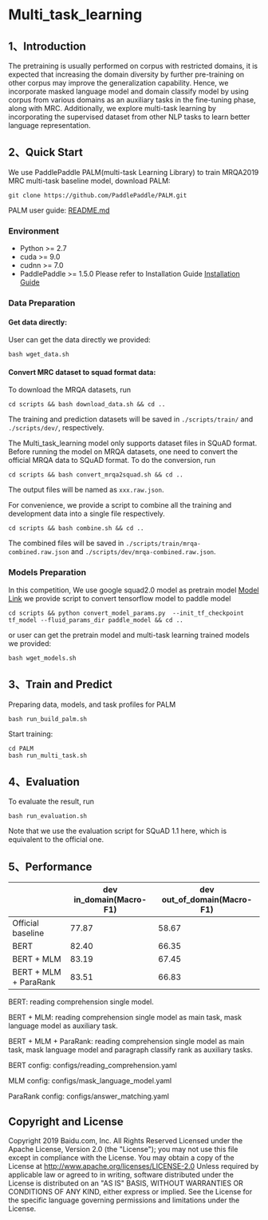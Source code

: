# Multi_task_learning 

## 1、Introduction
The pretraining is usually performed on corpus with restricted domains, it is expected that increasing the domain diversity by further pre-training on other corpus may improve the generalization capability. Hence, we incorporate masked language model and domain classify model by using corpus from various domains as an auxiliary tasks in the fine-tuning phase, along with MRC. Additionally, we explore multi-task learning by incorporating the supervised dataset from other NLP tasks to learn better language representation.

## 2、Quick Start
We use PaddlePaddle PALM(multi-task Learning Library) to train MRQA2019 MRC multi-task baseline model, download PALM:
```
git clone https://github.com/PaddlePaddle/PALM.git
```

PALM user guide: [README.md](https://github.com/PaddlePaddle/PALM/blob/master/README.md)

### Environment
- Python >= 2.7
- cuda >= 9.0
- cudnn >= 7.0
- PaddlePaddle >= 1.5.0 Please refer to Installation Guide [Installation Guide](http://www.paddlepaddle.org/#quick-start)

### Data Preparation
#### Get data directly: 
User can get the data directly we provided: 
```
bash wget_data.sh
```

#### Convert MRC dataset to squad format data: 
To download the MRQA datasets, run
```
cd scripts && bash download_data.sh && cd ..
```
The training and prediction datasets will be saved in `./scripts/train/` and `./scripts/dev/`, respectively.

The Multi_task_learning model only supports dataset files in SQuAD format. Before running the model on MRQA datasets, one need to convert the official MRQA data to SQuAD format. To do the conversion, run
```
cd scripts && bash convert_mrqa2squad.sh && cd ..
```
The output files will be named as `xxx.raw.json`.

For convenience, we provide a script to combine all the training and development data into a single file respectively.
```
cd scripts && bash combine.sh && cd ..
```
The combined files will be saved in `./scripts/train/mrqa-combined.raw.json` and `./scripts/dev/mrqa-combined.raw.json`.

### Models Preparation
In this competition, We use google squad2.0 model as pretrain model [Model Link](https://worksheets.codalab.org/worksheets/0x3852e60a51d2444680606556d404c657)
we provide script to convert tensorflow model to paddle model
```
cd scripts && python convert_model_params.py  --init_tf_checkpoint tf_model --fluid_params_dir paddle_model && cd ..
```
or user can get the pretrain model and multi-task learning trained models we provided: 
```
bash wget_models.sh
```
## 3、Train and Predict
Preparing data, models, and task profiles for PALM
```
bash run_build_palm.sh
```

Start training: 
```
cd PALM
bash run_multi_task.sh
```

## 4、Evaluation
To evaluate the result, run
```
bash run_evaluation.sh
```
Note that we use the evaluation script for SQuAD 1.1 here, which is equivalent to the official one.

## 5、Performance
|  | dev in_domain(Macro-F1)| dev out_of_domain(Macro-F1) |
| ------------- | ------------ | ------------ |
| Official baseline | 77.87 | 58.67 |
| BERT | 82.40 | 66.35 |
| BERT + MLM | 83.19 | 67.45 |
| BERT + MLM + ParaRank | 83.51 | 66.83 |

BERT: reading comprehension single model.

BERT + MLM: reading comprehension single model as main task, mask language model as auxiliary task.

BERT + MLM + ParaRank: reading comprehension single model as main task, mask language model and paragraph classify rank as auxiliary tasks.

BERT config: configs/reading_comprehension.yaml 

MLM config: configs/mask_language_model.yaml

ParaRank config: configs/answer_matching.yaml

## Copyright and License
Copyright 2019 Baidu.com, Inc. All Rights Reserved Licensed under the Apache License, Version 2.0 (the "License"); you may not use this file except in compliance with the License. You may obtain a copy of the License at http://www.apache.org/licenses/LICENSE-2.0 Unless required by applicable law or agreed to in writing, software distributed under the License is distributed on an "AS IS" BASIS, WITHOUT WARRANTIES OR CONDITIONS OF ANY KIND, either express or implied. See the License for the specific language governing permissions and
limitations under the License.



